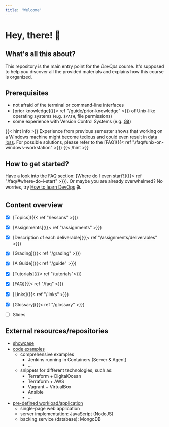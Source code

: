 ```yaml
---
title: 'Welcome'
---
```



Hey, there! 👋
==============


## What's all this about?

This repository is the main entry point for the *DevOps* course. It's supposed to help
you discover all the provided materials and explains how this course is organized.


## Prerequisites

* not afraid of the terminal or command-line interfaces
* [prior knowledge]({{< ref "/guide/prior-knowledge" >}}) of Unix-like operating systems (e.g. `$PATH`, file permissions)
* some experience with Version Control Systems (e.g. [Git](https://git-scm.com/doc))

{{< hint info >}}
Experience from previous semester shows that working on a Windows machine
might become tedious and could even result in [data loss](https://github.com/lucendio/lecture-devops-app/commit/b1a4614b35f9c892e5bf08fc0792283ba360d493).
For possible solutions, please refer to the [FAQ]({{< ref "/faq#unix-on-windows-workstation" >}})
{{< /hint >}}

[^1]: there is a [section in the guide]({{< ref "/guide/prior-knowledge" >}}) to help you get up to speed, if you're
missing some pieces


## How to get started?

Have a look into the FAQ section: [Where do I even start?]({{< ref "/faq/#where-do-i-start" >}}).
Or maybe you are already overwhelmed? No worries, try [How to learn DevOps](https://www.youtube.com/watch?v=Cthla7KqU04) 🎬.


## Content overview

* [X] [Topics]({{< ref "/lessons" >}})
* [X] [Assignments]({{< ref "/assignments" >}})
* [X] [Description of each deliverable]({{< ref "/assignments/deliverables" >}}) 
* [X] [Grading]({{< ref "/grading" >}})
* [X] [A Guide]({{< ref "/guide" >}})
* [X] [Tutorials]({{< ref "/tutorials">}})
* [X] [FAQ]({{< ref "/faq" >}})
* [X] [Links]({{< ref "/links" >}})
* [X] [Glossary]({{< ref "/glossary" >}})
* [ ] Slides


## External resources/repositories

* [showcase](https://gitlab.bht-berlin.de/fb6-wp11-devops/showcase)
* [code examples](https://github.com/lucendio/lecture-devops-code)
  * comprehensive examples
    * Jenkins running in Containers (Server & Agent)
    * ...
  * snippets for different technologies, such as:
    * Terraform + DigitalOcean
    * Terraform + AWS
    * Vagrant + VirtualBox
    * Ansible
    * ...
* [pre-defined workload/application](https://github.com/lucendio/lecture-devops-app)
  * single-page web application
  * server implementation: JavaScript (NodeJS)
  * backing service (database): MongoDB
